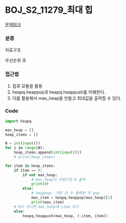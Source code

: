 # BOJ_S2_11279_최대 힙

[문제링크](https://www.acmicpc.net/problem/11279)



### 분류
자료구조

우선순위 큐



### 접근법
1. 힙큐 모듈을 활용
2. heapq.heappop과 heapq.heappush를 이해한다.
3. 이를 활용해서 max_heap을 만들고 최대값을 출력할 수 있다.


### Code
```python
import heapq

max_heap = []
heap_items = []

N = int(input())
for i in range(N):
    heap_items.append(int(input()))
    # print(heap_items)

for item in heap_items:
    if item == 0:
        if not max_heap:
            # max_heap이 비었으면 0 출력
            print(0)
        else:
            # heappop: 가장 큰 수 출력한 후 pop
            max_item = heapq.heappop(max_heap)[1]
            print(max_item)
    # 0이 아니면 max_heap에 item 추가
    else:
        heapq.heappush(max_heap, (-item, item))
```